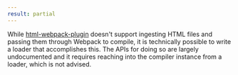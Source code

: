 ```yaml
---
result: partial
---
```


While [html-webpack-plugin] doesn't support ingesting HTML files and passing them through Webpack to compile, it is technically possible to write a loader that accomplishes this. The APIs for doing so are largely undocumented and it requires reaching into the compiler instance from a loader, which is not advised.

[html-webpack-plugin]: https://github.com/jantimon/html-webpack-plugin
